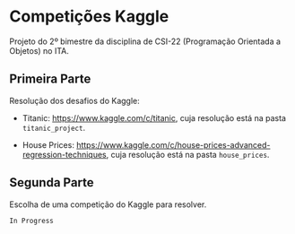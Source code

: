 # Competições Kaggle

Projeto do 2º bimestre da disciplina de CSI-22 (Programação Orientada a Objetos) no ITA.

## Primeira Parte

Resolução dos desafios do Kaggle:

- Titanic: https://www.kaggle.com/c/titanic, cuja resolução está na pasta `titanic_project`.

- House Prices: https://www.kaggle.com/c/house-prices-advanced-regression-techniques, cuja resolução está na pasta `house_prices`.
 
## Segunda Parte

Escolha de uma competição do Kaggle para resolver.

`In Progress`

